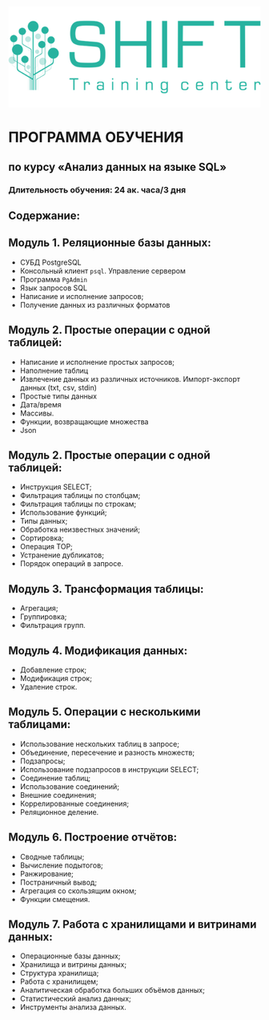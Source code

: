![alt text](image.png)

# ПРОГРАММА ОБУЧЕНИЯ
## по курсу «Анализ данных на языке SQL»

### Длительность обучения: 24 ак. часа/3 дня

## Содержание:

## Модуль 1. Реляционные базы данных:

* СУБД PostgreSQL
* Консольный клиент `psql`. Управление сервером
* Программа `PgAdmin`
* Язык запросов SQL
* Написание и исполнение запросов;
* Получение данных из различных форматов


## Модуль 2. Простые операции с одной таблицей:

* Написание и исполнение простых запросов;
* Наполнение таблиц
* Извлечение данных из различных источников. Импорт-экспорт данных (txt, csv, stdin) 
* Простые типы данных
* Дата/время
* Массивы. 
* Функции, возвращающие множества
* Json



## Модуль 2. Простые операции с одной таблицей:

* Инструкция SELECT;
* Фильтрация таблицы по столбцам;
* Фильтрация таблицы по строкам;
* Использование функций;
* Типы данных;
* Обработка неизвестных значений;
* Сортировка;
* Операция TOP;
* Устранение дубликатов;
* Порядок операций в запросе.

## Модуль 3. Трансформация таблицы:

* Агрегация;
* Группировка;
* Фильтрация групп.

## Модуль 4. Модификация данных:

* Добавление строк;
* Модификация строк;
* Удаление строк.

## Модуль 5. Операции с несколькими таблицами:

* Использование нескольких таблиц в запросе;
* Объединение, пересечение и разность множеств;
* Подзапросы;
* Использование подзапросов в инструкции SELECT;
* Соединение таблиц;
* Использование соединений;
* Внешние соединения;
* Коррелированные соединения;
* Реляционное деление.


## Модуль 6. Построение отчётов:

* Сводные таблицы;
* Вычисление подытогов;
* Ранжирование;
* Постраничный вывод;
* Агрегация со скользящим окном;
* Функции смещения.

## Модуль 7. Работа с хранилищами и витринами данных:

* Операционные базы данных;
* Хранилища и витрины данных;
* Структура хранилища;
* Работа с хранилищем;
* Аналитическая обработка больших объёмов данных;
* Статистический анализ данных;
* Инструменты анализа данных.



